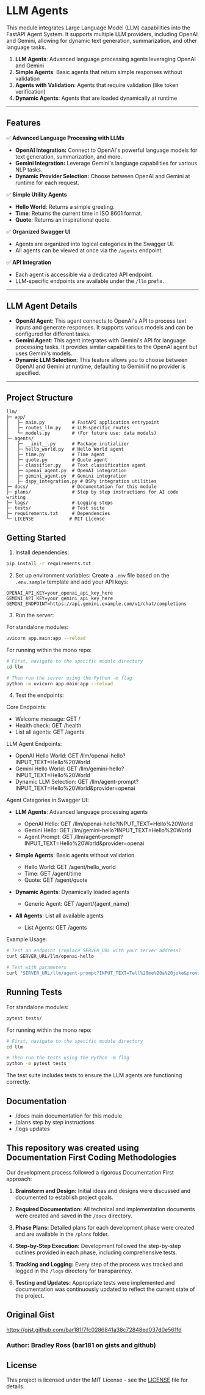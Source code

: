 # LLM Agents

This module integrates Large Language Model (LLM) capabilities into the FastAPI Agent System. It supports multiple LLM providers, including OpenAI and Gemini, allowing for dynamic text generation, summarization, and other language tasks.

1. **LLM Agents**: Advanced language processing agents leveraging OpenAI and Gemini
2. **Simple Agents**: Basic agents that return simple responses without validation
3. **Agents with Validation**: Agents that require validation (like token verification)
4. **Dynamic Agents**: Agents that are loaded dynamically at runtime

---

## Features

✅ **Advanced Language Processing with LLMs**
   - **OpenAI Integration:** Connect to OpenAI's powerful language models for text generation, summarization, and more.
   - **Gemini Integration:** Leverage Gemini's language capabilities for various NLP tasks.
   - **Dynamic Provider Selection:** Choose between OpenAI and Gemini at runtime for each request.

✅ **Simple Utility Agents**
   - **Hello World**: Returns a simple greeting.
   - **Time**: Returns the current time in ISO 8601 format.
   - **Quote**: Returns an inspirational quote.

✅ **Organized Swagger UI**
   - Agents are organized into logical categories in the Swagger UI.
   - All agents can be viewed at once via the `/agents` endpoint.

✅ **API Integration**
   - Each agent is accessible via a dedicated API endpoint.
   - LLM-specific endpoints are available under the `/llm` prefix.

---

## LLM Agent Details

- **OpenAI Agent**: This agent connects to OpenAI's API to process text inputs and generate responses. It supports various models and can be configured for different tasks.
- **Gemini Agent**: This agent integrates with Gemini's API for language processing tasks. It provides similar capabilities to the OpenAI agent but uses Gemini's models.
- **Dynamic LLM Selection**: This feature allows you to choose between OpenAI and Gemini at runtime, defaulting to Gemini if no provider is specified.

---

## Project Structure

```
llm/
├─ app/
│   ├─ main.py          # FastAPI application entrypoint
│   ├─ routes_llm.py    # LLM-specific routes
│   └─ models.py        # (For future use: data models)
├─ agents/
│   ├─ __init__.py      # Package initializer
│   ├─ hello_world.py   # Hello World agent
│   ├─ time.py          # Time agent
│   ├─ quote.py         # Quote agent
│   ├─ classifier.py    # Text classification agent
│   ├─ openai_agent.py  # OpenAI integration
│   ├─ gemini_agent.py  # Gemini integration
│   ├─ dspy_integration.py # DSPy integration utilities
├─ docs/                # Documentation for this module
├─ plans/               # Step by step instructions for AI code writing
├─ logs/                # Logging steps
├─ tests/               # Test suite
├─ requirements.txt     # Dependencies
└─ LICENSE             # MIT License
```

## Getting Started

1. Install dependencies:
```bash
pip install -r requirements.txt
```

2. Set up environment variables:
Create a `.env` file based on the `.env.sample` template and add your API keys:
```
OPENAI_API_KEY=your_openai_api_key_here
GEMINI_API_KEY=your_gemini_api_key_here
GEMINI_ENDPOINT=https://api.gemini.example.com/v1/chat/completions
```

3. Run the server:

For standalone modules:
```bash
uvicorn app.main:app --reload
```

For running within the mono repo:
```bash
# First, navigate to the specific module directory
cd llm

# Then run the server using the Python -m flag
python -m uvicorn app.main:app --reload
```

4. Test the endpoints:

Core Endpoints:
- Welcome message: GET /
- Health check: GET /health
- List all agents: GET /agents

LLM Agent Endpoints:
- OpenAI Hello World: GET /llm/openai-hello?INPUT_TEXT=Hello%20World
- Gemini Hello World: GET /llm/gemini-hello?INPUT_TEXT=Hello%20World
- Dynamic LLM Selection: GET /llm/agent-prompt?INPUT_TEXT=Hello%20World&provider=openai

Agent Categories in Swagger UI:
- **LLM Agents**: Advanced language processing agents
  - OpenAI Hello: GET /llm/openai-hello?INPUT_TEXT=Hello%20World
  - Gemini Hello: GET /llm/gemini-hello?INPUT_TEXT=Hello%20World
  - Agent Prompt: GET /llm/agent-prompt?INPUT_TEXT=Hello%20World&provider=openai

- **Simple Agents**: Basic agents without validation
  - Hello World: GET /agent/hello_world
  - Time: GET /agent/time
  - Quote: GET /agent/quote

- **Dynamic Agents**: Dynamically loaded agents
  - Generic Agent: GET /agent/{agent_name}

- **All Agents**: List all available agents
  - List Agents: GET /agents

Example Usage:
```bash
# Test an endpoint (replace SERVER_URL with your server address)
curl SERVER_URL/llm/openai-hello

# Test with parameters
curl "SERVER_URL/llm/agent-prompt?INPUT_TEXT=Tell%20me%20a%20joke&provider=openai"
```

## Running Tests

For standalone modules:
```bash
pytest tests/
```

For running within the mono repo:
```bash
# First, navigate to the specific module directory
cd llm

# Then run the tests using the Python -m flag
python -m pytest tests
```

The test suite includes tests to ensure the LLM agents are functioning correctly.

## Documentation
- /docs main documentation for this module
- /plans step by step instructions
- /logs updates

## This repository was created using Documentation First Coding Methodologies

Our development process followed a rigorous Documentation First approach:

1. **Brainstorm and Design:**
   Initial ideas and designs were discussed and documented to establish project goals.

2. **Required Documentation:**
   All technical and implementation documents were created and saved in the `/docs` directory.

3. **Phase Plans:**
   Detailed plans for each development phase were created and are available in the `/plans` folder.

4. **Step-by-Step Execution:**
   Development followed the step-by-step outlines provided in each phase, including comprehensive tests.

5. **Tracking and Logging:**
   Every step of the process was tracked and logged in the `/logs` directory for transparency.

6. **Testing and Updates:**
   Appropriate tests were implemented and documentation was continuously updated to reflect the current state of the project.

## Original Gist
https://gist.github.com/bar181/7fc0286841a38c72848ed037d0e561fd
### Author: Bradley Ross (bar181 on gists and github)

## License
This project is licensed under the MIT License - see the [LICENSE](LICENSE) file for details.
